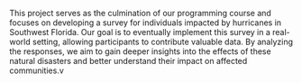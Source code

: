 This project serves as the culmination of our programming course and focuses on developing a survey for individuals impacted by hurricanes in Southwest Florida. Our goal is to eventually implement this survey in a real-world setting, allowing participants to contribute valuable data. By analyzing the responses, we aim to gain deeper insights into the effects of these natural disasters and better understand their impact on affected communities.v
